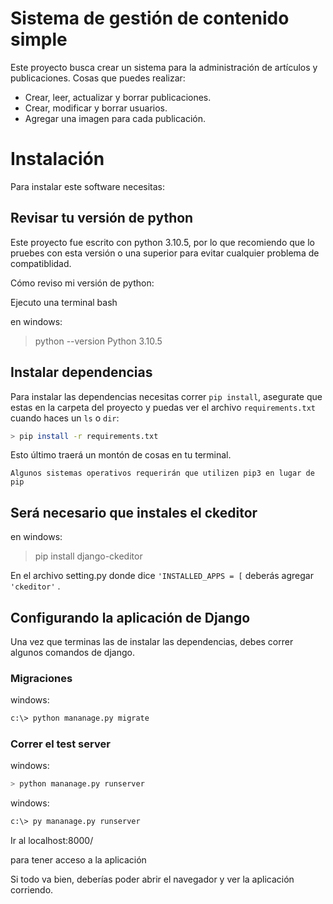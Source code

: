 # Sistema de gestión de contenido simple

Este proyecto busca crear un sistema para la administración de artículos y publicaciones.
Cosas que puedes realizar:

- Crear, leer, actualizar y borrar publicaciones.
- Crear, modificar y borrar usuarios.
- Agregar una imagen para cada publicación.


# Instalación

Para instalar este software necesitas:

## Revisar tu versión de python
Este proyecto fue escrito con python 3.10.5, por lo que recomiendo que lo pruebes con esta versión o una superior para evitar cualquier problema de compatiblidad.

Cómo reviso mi versión de python:

Ejecuto una terminal bash

en windows:

> python --version
> Python 3.10.5


## Instalar dependencias

Para instalar las dependencias necesitas correr `pip install`, asegurate que estas en la carpeta del proyecto y puedas ver el archivo `requirements.txt` cuando haces un `ls` o `dir`:

```bash
> pip install -r requirements.txt
```
Esto último traerá un montón de cosas en tu terminal.

`Algunos sistemas operativos requerirán que utilizen pip3 en lugar de pip`

## Será necesario que instales el ckeditor

en windows:

> pip install django-ckeditor

En el archivo setting.py donde dice `'INSTALLED_APPS = [` deberás agregar `'ckeditor'` .


## Configurando la aplicación de Django

Una vez que terminas las de instalar las dependencias, debes correr algunos comandos de django.

### Migraciones

windows:
```bash
c:\> python mananage.py migrate
```

### Correr el test server

windows:
```bash
> python mananage.py runserver
```
windows:
```bash
c:\> py mananage.py runserver
```
Ir al localhost:8000/

para tener acceso a la aplicación

Si todo va bien, deberías poder abrir el navegador y ver la aplicación corriendo.
